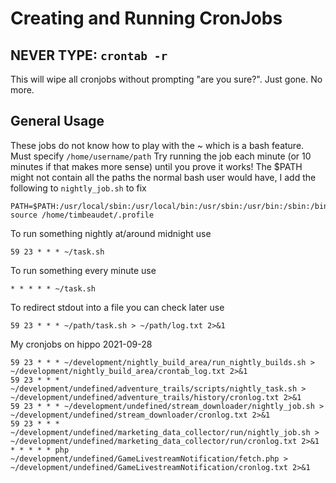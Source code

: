 # Creating and Running CronJobs

## NEVER TYPE: `crontab -r`

This will wipe all cronjobs without prompting "are you sure?". Just gone. No more.

## General Usage

These jobs do not know how to play with the ~ which is a bash feature. Must specify `/home/username/path`
Try running the job each minute (or 10 minutes if that makes more sense) until you prove it works!
The $PATH might not contain all the paths the normal bash user would have, I add the following to `nightly_job.sh` to fix

```
PATH=$PATH:/usr/local/sbin:/usr/local/bin:/usr/sbin:/usr/bin:/sbin:/bin
source /home/timbeaudet/.profile
```

To run something nightly at/around midnight use

`59 23 * * * ~/task.sh`

To run something every minute use

`* * * * * ~/task.sh`

To redirect stdout into a file you can check later  use

`59 23 * * * ~/path/task.sh > ~/path/log.txt 2>&1`


My cronjobs on hippo 2021-09-28

```
59 23 * * * ~/development/nightly_build_area/run_nightly_builds.sh > ~/development/nightly_build_area/crontab_log.txt 2>&1
59 23 * * * ~/development/undefined/adventure_trails/scripts/nightly_task.sh > ~/development/undefined/adventure_trails/history/cronlog.txt 2>&1
59 23 * * * ~/development/undefined/stream_downloader/nightly_job.sh > ~/development/undefined/stream_downloader/cronlog.txt 2>&1
59 23 * * * ~/development/undefined/marketing_data_collector/run/nightly_job.sh > ~/development/undefined/marketing_data_collector/run/cronlog.txt 2>&1
* * * * * php ~/development/undefined/GameLivestreamNotification/fetch.php > ~/development/undefined/GameLivestreamNotification/cronlog.txt 2>&1
```
